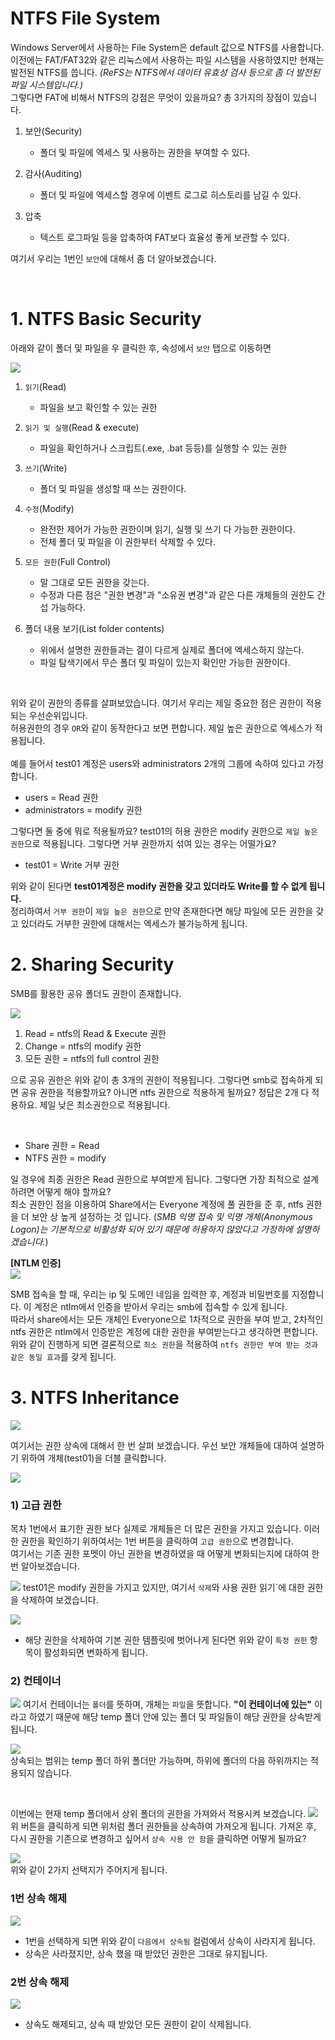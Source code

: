 # NTFS File System
Windows Server에서 사용하는 File System은 default 값으로 NTFS를 사용합니다.  
이전에는 FAT/FAT32와 같은 리눅스에서 사용하는 파일 시스템을 사용하였지만 현재는 발전된 NTFS를 씁니다. _(ReFS는 NTFS에서 데이터 유효성 검사 등으로 좀 더 발전된 파일 시스템입니다.)_  
그렇다면 FAT에 비해서 NTFS의 강점은 무엇이 있을까요? 총 3가지의 장점이 있습니다.

1. 보안(Security)
    * 폴더 및 파일에 엑세스 및 사용하는 권한을 부여할 수 있다.

2. 감사(Auditing)
    * 폴더 및 파일에 엑세스할 경우에 이벤트 로그로 히스토리를 남길 수 있다.

3. 압축
    * 텍스트 로그파일 등을 압축하여 FAT보다 효율성 좋게 보관할 수 있다.

여기서 우리는 1번인 `보안`에 대해서 좀 더 알아보겠습니다.

<br>

# 1. NTFS Basic Security
아래와 같이 폴더 및 파일을 우 클릭한 후, 속성에서 `보안` 탭으로 이동하면 

![](./MD_Images/06_01001.jpg)
1. `읽기`(Read)
    * 파일을 보고 확인할 수 있는 권한

2. `읽기 및 실행`(Read & execute)
    * 파일을 확인하거나 스크립트(.exe, .bat 등등)를 실행할 수 있는 권한

3. `쓰기`(Write)
    * 폴더 및 파일을 생성할 때 쓰는 권한이다.

4. `수정`(Modify)
    * 완전한 제어가 가능한 권한이며 읽기, 실행 및 쓰기 다 가능한 권한이다.
    * 전체 폴더 및 파일을 이 권한부터 삭제할 수 있다.

5. `모든 권한`(Full Control)
    * 말 그대로 모든 권한을 갖는다.
    * 수정과 다른 점은 "권한 변경"과 "소유권 변경"과 같은 다른 개체들의 권한도 간섭 가능하다.

6. 폴더 내용 보기(List folder contents)
    * 위에서 설명한 권한들과는 결이 다르게 실제로 폴더에 엑세스하지 않는다.
    * 파일 탐색기에서 무슨 폴더 및 파일이 있는지 확인만 가능한 권한이다.

<br>

위와 같이 권한의 종류를 살펴보았습니다. 여기서 우리는 제일 중요한 점은 권한이 적용되는 우선순위입니다.  
허용권한의 경우 `OR`와 같이 동작한다고 보면 편합니다. 제일 높은 권한으로 엑세스가 적용됩니다.  
<br>
예를 들어서 test01 계정은 users와 administrators 2개의 그룹에 속하여 있다고 가정합니다.
* users = Read 권한
* administrators = modify 권한

그렇다면 둘 중에 뭐로 적용될까요? test01의 허용 권한은 modify 권한으로 `제일 높은 권한`으로 적용됩니다.
그렇다면 거부 권한까지 섞여 있는 경우는 어떨가요?
* test01 = Write 거부 권한

위와 같이 된다면 __test01계정은 modify 권한을 갖고 있더라도 Write를 할 수 없게 됩니다.__  
정리하여서 `거부 권한`이 `제일 높은 권한`으로 만약 존재한다면 해당 파일에 모든 권한을 갖고 있더라도 거부한 권한에 대해서는 엑세스가 불가능하게 됩니다.

# 2. Sharing Security

SMB를 활용한 공유 폴더도 권한이 존재합니다.

![](./MD_Images/06_02001.jpg)

1. Read = ntfs의 Read & Execute 권한
2. Change = ntfs의 modify 권한
3. 모든 권한 = ntfs의 full control 권한

으로 공유 권한은 위와 같이 총 3개의 권한이 적용됩니다. 그렇다면 smb로 접속하게 되면 공유 권한을 적용할까요? 아니면 ntfs 권한으로 적용하게 될까요? 정답은 2개 다 적용하요. 제일 낮은 최소권한으로 적용됩니다.

<br>

* Share 권한 = Read
* NTFS 권한 = modify  

일 경우에 최종 권한은 Read 권한으로 부여받게 됩니다. 그렇다면 가장 최적으로 설계하려면 어떻게 해야 할까요?  
최소 권한인 점을 이용하여 Share에서는 Everyone 계정에 풀 권한을 준 후, ntfs 권한을 더 보안 상 높게 설정하는 것 입니다.
(_SMB 익명 접속 및 익명 개체(Anonymous Logon)는 기본적으로 비활성화 되어 있기 때문에 허용하지 않았다고 가정하에 설명하겠습니다._)  

__[NTLM 인증]__  
![](./MD_Images/06_02002.jpg)

SMB 접속을 할 때, 우리는 ip 및 도메인 네임을 입력한 후, 계정과 비밀번호를 지정합니다. 이 계정은 ntlm에서 인증을 받아서 우리는 smb에 접속할 수 있게 됩니다.  
따라서 share에서는 모든 개체인 Everyone으로 1차적으로 권한을 부여 받고, 2차적인 ntfs 권한은 ntlm에서 인증받은 계정에 대한 권한을 부여받는다고 생각하면 편합니다.  
위와 같이 진행하게 되면 결론적으로 `최소 권한`을 적용하여 `ntfs 권한만 부여 받는 것과 같은 동일 효과`를 갖게 됩니다.

# 3. NTFS Inheritance

![](./MD_Images/06_03001.jpg)

여기서는 권한 상속에 대해서 한 번 살펴 보겠습니다. 우선 보안 개체들에 대하여 설명하기 위하여 개체(test01)을 더블 클릭합니다.

![](./MD_Images/06_03002.jpg)
### 1) 고급 권한 
목차 1번에서 표기한 권한 보다 실제로 개체들은 더 많은 권한을 가지고 있습니다. 이러한 권한을 확인하기 위하여서는 1번 버튼을 클릭하여 `고급 권한`으로 변경합니다.  
여기서는 기존 권한 포멧이 아닌 권한을 변경하였을 때 어떻게 변화되는지에 대하여 한 번 알아보겠습니다.

![](./MD_Images/06_03003.jpg)
test01은 modify 권한을 가지고 있지만, 여기서 `삭제`와 사용 권한 읽기`에 대한 권한을 삭제하여 보겠습니다.

![](./MD_Images/06_03004.jpg)
* 해당 권한을 삭제하여 기본 권한 템플릿에 벗어나게 된다면 위와 같이 `특정 권한` 항목이 활성화되면 변화하게 됩니다.

### 2) 컨테이너
![](./MD_Images/06_03002.jpg)
여기서 컨테이너는 `폴더`를 뜻하며, 개체는 `파일`을 뜻합니다. __"이 컨테이너에 있는"__ 이라고 하였기 때문에 해당 temp 폴더 안에 있는 폴더 및 파일들이 해당 권한을 상속받게 됩니다.

![](./MD_Images/06_03005.jpg)  
상속되는 범위는 temp 폴더 하위 폴더만 가능하며, 하위에 폴더의 다음 하위까지는 적용되지 않습니다.

<br>

이번에는 현재 temp 폴더에서 상위 폴더의 권한을 가져와서 적용시켜 보겠습니다.
![](./MD_Images/06_03006.jpg)
위 버튼을 클릭하게 되면 위처럼 폴더 권한들을 상속하여 가져오게 됩니다. 가져온 후, 다시 권한을 기존으로 변경하고 싶어서 `상속 사용 안 함`을 클릭하면 어떻게 될까요?

![](./MD_Images/06_03007.jpg)  
위와 같이 2가지 선택지가 주어지게 됩니다.

### 1번 상속 해제
![](./MD_Images/06_03008.jpg)
* 1번을 선택하게 되면 위와 같이 `다음에서 상속됨` 컬럼에서 상속이 사라지게 됩니다.
* 상속은 사라졌지만, 상속 했을 때 받았던 권한은 그대로 유지됩니다.

### 2번 상속 해제
![](./MD_Images/06_03009.jpg)
* 상속도 해제되고, 상속 때 받았던 모든 권한이 같이 삭제됩니다.